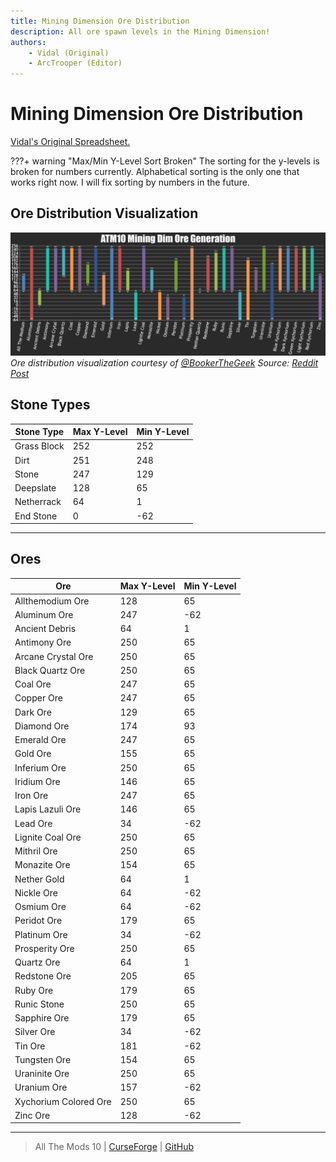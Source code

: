 ```yaml
---
title: Mining Dimension Ore Distribution
description: All ore spawn levels in the Mining Dimension!
authors:
    - Vidal (Original)
    - ArcTrooper (Editor)
---
```


# Mining Dimension Ore Distribution

[Vidal's Original Spreadsheet.](https://docs.google.com/spreadsheets/d/1WA9Ek1k17u6YA9JJBSayUL1x_D8OMp134oQeVXBftDU/edit?gid=0#gid=0)

???+ warning "Max/Min Y-Level Sort Broken"
The sorting for the y-levels is broken for numbers currently. Alphabetical sorting is the only one that works right now. I will fix sorting by numbers in the future.

## Ore Distribution Visualization

![Mining Dimension Ore Distribution](./img/atm10_mining_dim_ore_distribution.jpeg)
_Ore distribution visualization courtesy of [@BookerTheGeek](https://www.reddit.com/user/BookerTheGeek/)_
_Source: [Reddit Post](https://www.reddit.com/r/allthemods/comments/1h2affo/atm10_mining_dim_ore_generation/#lightbox)_

## Stone Types

| Stone Type  | Max Y-Level | Min Y-Level |
| ----------- | ----------- | ----------- |
| Grass Block | 252         | 252         |
| Dirt        | 251         | 248         |
| Stone       | 247         | 129         |
| Deepslate   | 128         | 65          |
| Netherrack  | 64          | 1           |
| End Stone   | 0           | -62         |

---

## Ores

| Ore                   | Max Y-Level | Min Y-Level |
| --------------------- | ----------- | ----------- |
| Allthemodium Ore      | 128         | 65          |
| Aluminum Ore          | 247         | -62         |
| Ancient Debris        | 64          | 1           |
| Antimony Ore          | 250         | 65          |
| Arcane Crystal Ore    | 250         | 65          |
| Black Quartz Ore      | 250         | 65          |
| Coal Ore              | 247         | 65          |
| Copper Ore            | 247         | 65          |
| Dark Ore              | 129         | 65          |
| Diamond Ore           | 174         | 93          |
| Emerald Ore           | 247         | 65          |
| Gold Ore              | 155         | 65          |
| Inferium Ore          | 250         | 65          |
| Iridium Ore           | 146         | 65          |
| Iron Ore              | 247         | 65          |
| Lapis Lazuli Ore      | 146         | 65          |
| Lead Ore              | 34          | -62         |
| Lignite Coal Ore      | 250         | 65          |
| Mithril Ore           | 250         | 65          |
| Monazite Ore          | 154         | 65          |
| Nether Gold           | 64          | 1           |
| Nickle Ore            | 64          | -62         |
| Osmium Ore            | 64          | -62         |
| Peridot Ore           | 179         | 65          |
| Platinum Ore          | 34          | -62         |
| Prosperity Ore        | 250         | 65          |
| Quartz Ore            | 64          | 1           |
| Redstone Ore          | 205         | 65          |
| Ruby Ore              | 179         | 65          |
| Runic Stone           | 250         | 65          |
| Sapphire Ore          | 179         | 65          |
| Silver Ore            | 34          | -62         |
| Tin Ore               | 181         | -62         |
| Tungsten Ore          | 154         | 65          |
| Uraninite Ore         | 250         | 65          |
| Uranium Ore           | 157         | -62         |
| Xychorium Colored Ore | 250         | 65          |
| Zinc Ore              | 128         | -62         |

---

> All The Mods 10 | [CurseForge](https://legacy.curseforge.com/minecraft/modpacks/all-the-mods-10) | [GitHub](https://github.com/AllTheMods/ATM-10)
